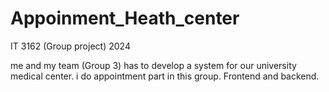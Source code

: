 # Appoinment_Heath_center
IT 3162 (Group project)
2024

me and my team (Group 3) has to develop a system for our university medical center.
i do appointment part in this group. Frontend and backend.
